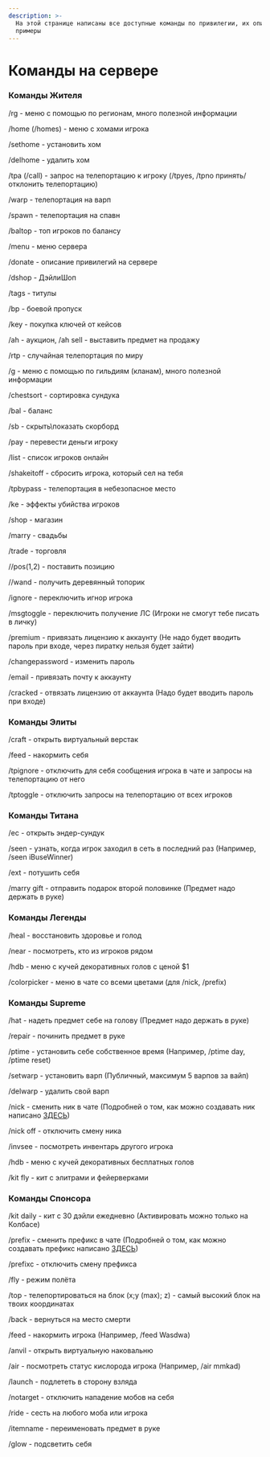```yaml
---
description: >-
  На этой странице написаны все доступные команды по привилегии, их описание и
  примеры
---
```


# Команды на сервере

### Команды Жителя

/rg - меню с помощью по регионам, много полезной информации

/home (/homes) - меню с хомами игрока

/sethome - установить хом

/delhome - удалить хом

/tpa (/call) - запрос на телепортацию к игроку (/tpyes, /tpno принять/отклонить телепортацию)

/warp - телепортация на варп

/spawn - телепортация на спавн

/baltop - топ игроков по балансу

/menu - меню сервера

/donate - описание привилегий на сервере

/dshop - ДэйлиШоп

/tags - титулы

/bp - боевой пропуск

/key - покупка ключей от кейсов

/ah - аукцион, /ah sell - выставить предмет на продажу

/rtp - случайная телепортация по миру

/g - меню с помощью по гильдиям (кланам), много полезной информации

/chestsort - сортировка сундука

/bal - баланс

/sb - скрыть\показать скорборд

/pay - перевести деньги игроку

/list - список игроков онлайн

/shakeitoff - сбросить игрока, который сел на тебя

/tpbypass - телепортация в небезопасное место

/ke - эффекты убийства игроков

/shop - магазин

/marry - свадьбы

/trade - торговля

//pos(1,2) - поставить позицию

//wand - получить деревянный топорик

/ignore - переключить игнор игрока

/msgtoggle - переключить получение ЛС (Игроки не смогут тебе писать в личку)

/premium - привязать лицензию к аккаунту (Не надо будет вводить пароль при входе, через пиратку нельзя будет зайти)

/changepassword - изменить пароль

/email - привязать почту к аккаунту

/cracked - отвязать лицензию от аккаунта (Надо будет вводить пароль при входе)

### Команды Элиты

/craft - открыть виртуальный верстак

/feed - накормить себя

/tpignore - отключить для себя сообщения игрока в чате и запросы на телепортацию от него

/tptoggle - отключить запросы на телепортацию от всех игроков

### Команды Титана

/ec - открыть эндер-сундук

/seen - узнать, когда игрок заходил в сеть в последний раз (Например, /seen iBuseWinner)

/ext - потушить себя

/marry gift - отправить подарок второй половинке (Предмет надо держать в руке)

### Команды Легенды

/heal - восстановить здоровье и голод

/near - посмотреть, кто из игроков рядом

/hdb - меню с кучей декоративных голов с ценой $1

/colorpicker - меню в чате со всеми цветами (для /nick, /prefix)

### Команды Supreme

/hat - надеть предмет себе на голову (Предмет надо держать в руке)

/repair - починить предмет в руке

/ptime - установить себе собственное время (Например, /ptime day, /ptime reset)

/setwarp - установить варп (Публичный, максимум 5 варпов за вайп)

/delwarp - удалить свой варп

/nick - сменить ник в чате (Подробней о том, как можно создавать ник написано [ЗДЕСЬ](ispolzovanie-cvetov.md))

/nick off - отключить смену ника

/invsee - посмотреть инвентарь другого игрока

/hdb - меню с кучей декоративных бесплатных голов

/kit fly - кит с элитрами и фейерверками

### Команды Спонсора

/kit daily - кит с 30 дэйли ежедневно (Активировать можно только на Колбасе)

/prefix - сменить префикс в чате (Подробней о том, как можно создавать префикс написано [ЗДЕСЬ](ispolzovanie-cvetov.md))

/prefixc - отключить смену префикса

/fly - режим полёта

/top - телепортироваться на блок (x;y (max); z) - самый высокий блок на твоих координатах

/back - вернуться на место смерти

/feed - накормить игрока (Например, /feed Wasdwa)

/anvil - открыть виртуальную наковальню

/air - посмотреть статус кислорода игрока (Например, /air mmkad)

/launch - подлететь в сторону взляда

/notarget - отключить нападение мобов на себя

/ride - сесть на любого моба или игрока

/itemname - переименовать предмет в руке

/glow - подсветить себя
